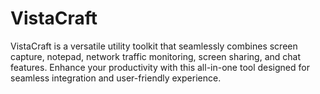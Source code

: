 # VistaCraft
VistaCraft is a versatile utility toolkit that seamlessly combines screen capture, notepad, network traffic monitoring, screen sharing, and chat features. Enhance your productivity with this all-in-one tool designed for seamless integration and user-friendly experience.
